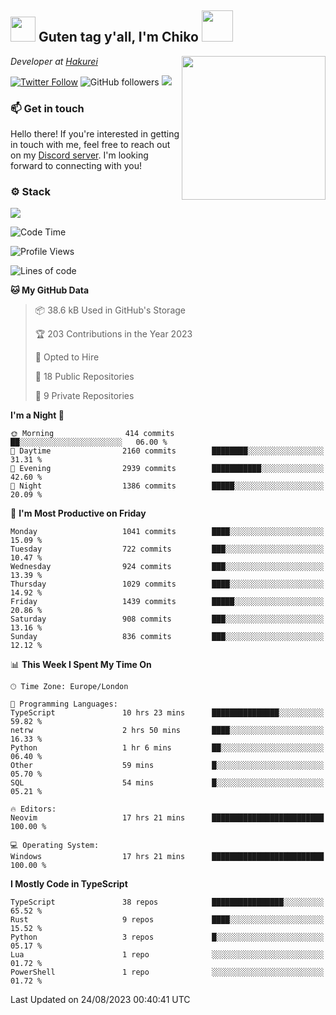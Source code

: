 <h2><img src="https://cdn.discordapp.com/emojis/1100181376730402906.gif?quality=lossless" width="40"> Guten tag y'all, I'm Chiko <img src="https://a.ppy.sh/15907233" width="50"></h2>
<a href="https://twitter.com/Zzul0714/status/1654451338179395585?s=20"><img align='right' src="https://cdn.discordapp.com/attachments/1109162815866023976/1109163700583153705/FvXKt8paEAAR6Ak1.png" width="230"></a>
<p><em>Developer at <a href="https://github.com/hakureiapp">Hakurei</a></em></p>

[![Twitter Follow](https://img.shields.io/twitter/follow/chikoxq?label=Follow)](https://twitter.com/intent/follow?screen_name=chikoxq)
![GitHub followers](https://img.shields.io/github/followers/chikof?label=Follow&style=social)
![](https://komarev.com/ghpvc/?username=chikof&color=blue)

### 📫 Get in touch
Hello there! If you're interested in getting in touch with me, feel free to reach out on my [Discord server](https://discord.gg/sejc7TnX6N). I'm looking forward to connecting with you!

### ⚙️ Stack
![](https://skillicons.dev/icons?i=git,kubernetes,docker,js,ts,cloudflare,css,deno,express,graphql,html,mongodb,nestjs,py,react,apollo,bash,java,lua,nextjs,netlify,nodejs,ps,powershell,rust,neovim,tauri,sentry,postgres,tailwind,prisma,actix)

<!--START_SECTION:waka-->
![Code Time](http://img.shields.io/badge/Code%20Time-1%2C491%20hrs%2015%20mins-blue)

![Profile Views](http://img.shields.io/badge/Profile%20Views-0-blue)

![Lines of code](https://img.shields.io/badge/From%20Hello%20World%20I%27ve%20Written-5.7%20million%20lines%20of%20code-blue)

**🐱 My GitHub Data** 

> 📦 38.6 kB Used in GitHub's Storage 
 > 
> 🏆 203 Contributions in the Year 2023
 > 
> 💼 Opted to Hire
 > 
> 📜 18 Public Repositories 
 > 
> 🔑 9 Private Repositories 
 > 
**I'm a Night 🦉** 

```text
🌞 Morning                414 commits         ██░░░░░░░░░░░░░░░░░░░░░░░   06.00 % 
🌆 Daytime                2160 commits        ████████░░░░░░░░░░░░░░░░░   31.31 % 
🌃 Evening                2939 commits        ███████████░░░░░░░░░░░░░░   42.60 % 
🌙 Night                  1386 commits        █████░░░░░░░░░░░░░░░░░░░░   20.09 % 
```
📅 **I'm Most Productive on Friday** 

```text
Monday                   1041 commits        ████░░░░░░░░░░░░░░░░░░░░░   15.09 % 
Tuesday                  722 commits         ███░░░░░░░░░░░░░░░░░░░░░░   10.47 % 
Wednesday                924 commits         ███░░░░░░░░░░░░░░░░░░░░░░   13.39 % 
Thursday                 1029 commits        ████░░░░░░░░░░░░░░░░░░░░░   14.92 % 
Friday                   1439 commits        █████░░░░░░░░░░░░░░░░░░░░   20.86 % 
Saturday                 908 commits         ███░░░░░░░░░░░░░░░░░░░░░░   13.16 % 
Sunday                   836 commits         ███░░░░░░░░░░░░░░░░░░░░░░   12.12 % 
```


📊 **This Week I Spent My Time On** 

```text
🕑︎ Time Zone: Europe/London

💬 Programming Languages: 
TypeScript               10 hrs 23 mins      ███████████████░░░░░░░░░░   59.82 % 
netrw                    2 hrs 50 mins       ████░░░░░░░░░░░░░░░░░░░░░   16.33 % 
Python                   1 hr 6 mins         ██░░░░░░░░░░░░░░░░░░░░░░░   06.40 % 
Other                    59 mins             █░░░░░░░░░░░░░░░░░░░░░░░░   05.70 % 
SQL                      54 mins             █░░░░░░░░░░░░░░░░░░░░░░░░   05.21 % 

🔥 Editors: 
Neovim                   17 hrs 21 mins      █████████████████████████   100.00 % 

💻 Operating System: 
Windows                  17 hrs 21 mins      █████████████████████████   100.00 % 
```

**I Mostly Code in TypeScript** 

```text
TypeScript               38 repos            ████████████████░░░░░░░░░   65.52 % 
Rust                     9 repos             ████░░░░░░░░░░░░░░░░░░░░░   15.52 % 
Python                   3 repos             █░░░░░░░░░░░░░░░░░░░░░░░░   05.17 % 
Lua                      1 repo              ░░░░░░░░░░░░░░░░░░░░░░░░░   01.72 % 
PowerShell               1 repo              ░░░░░░░░░░░░░░░░░░░░░░░░░   01.72 % 
```




 Last Updated on 24/08/2023 00:40:41 UTC
<!--END_SECTION:waka-->


<!--
<p align="center">
     <a href="https://discord.gg/HhybNhchcC"><img src="https://invidget.switchblade.xyz/sejc7TnX6N" align="center" ><a>
</p> 
-->
